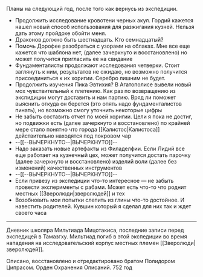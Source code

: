 Планы на следующий год, после того как вернусь из экспедиции.
* Продолжить исследование кровотени черных акул. Гордий кажется нашел новый способ использования для разжигания кузней. Нельзя дать этому пройдохе обойти меня.
* Драконов должно быть шестнадцать. Кто семнадцатый?
* Помочь Дорофее разобраться с узорами на облаках. Мне все еще кажется что шаблона нет, (далее зачеркнуто и восстановлено) но может получится пригласить ее на свидание
* Фундаменталисты продолжают исследования четверки. Стоит заглянуть к ним, результатов не ожидаю, но возможно получится присоединиться к их хоригии. Серебро лишним не будет.
* Продолжить изучения Пика Эвтихия? В Агатополисе вывели новый мох чувствительный к плетению. Как раз по возвращению из экспидиции могут доставить и нам партию. Вряд ли поможет выяснить откуда он берется (это опять надо фундаменталистов пинать), но возможно смогу уточнить некоторые цифры
* Не забыть составить отчет по моей хоригии. Цели я пока не достиг, но подвижки есть (далее зачеркнуто и восстановлено) по крайней мере стало понятно что города [[Калистос|Калистоса]] действительно находятся под покровом чар
* --[[--ВЫЧЕРКНУТО--|ВЫЧЕРКНУТО]]--
* Надо заказать новые артефакты из Филаделфии. Если Лидий все еще работает на кузнечный цех, может получится достать парочку (далее зачеркнуто и восстановлено) изделий воли (далее без изменений) качественных инструментов
* --[[--ВЫЧЕРКНУТО--|ВЫЧЕРКНУТО]]--
* Если привезу из экспедиции что-то интересное — не забыть провести эксперименты с рабами. Может есть что-то что роднит местных [[Зверолюди|зверолюдей]] и тех
* Возобновить мои попытки слепить из глины что-то достойное. И навестить родителей. Кувшин который я сделал для них так и ждет своего часа

- - -
Дневник школяра Мильтиада Мицотакиса, последние записи перед экспедицей в Тамазгху. Мильтиад погиб в этой экспедиции во время нападения на исследовательский корпус местных племен [[Зверолюди|зверолюдей]].

Описано, восстановлено и отредактировано братом Полидором Ципрасом. Орден Охранения Описаний. 752 год
